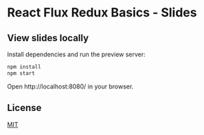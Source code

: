 # React Flux Redux Basics - Slides

## View slides locally

Install dependencies and run the preview server:

```bash
npm install
npm start
```

Open http://localhost:8080/ in your browser.

## License

[MIT](http://opensource.org/licenses/MIT)

